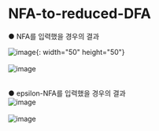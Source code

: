 # NFA-to-reduced-DFA

● NFA를 입력했을 경우의 결과 <br>

![image](https://user-images.githubusercontent.com/112921582/221407484-9202337b-1e9d-48d9-a0d1-17b37abf2e3a.png){: width="50" height="50"}<br><br>
![image](https://user-images.githubusercontent.com/112921582/221407488-7e7e1b50-541a-483b-bcd2-4d0afc9d4eff.png)<br><br>

● epsilon-NFA를 입력했을 경우의 결과<br>
![image](https://user-images.githubusercontent.com/112921582/221407531-0f939dac-5ea3-47a3-a0a5-e7a9c6a42e19.png)<br><br>
![image](https://user-images.githubusercontent.com/112921582/221407536-1ea82408-6163-4bd2-a3d1-4cf7ee1ed864.png)<br>
